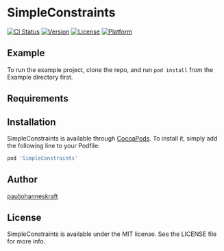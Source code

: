# SimpleConstraints

[![CI Status](https://img.shields.io/travis/pauljohanneskraft/SimpleConstraints.svg?style=flat)](https://travis-ci.org/pauljohanneskraft/SimpleConstraints)
[![Version](https://img.shields.io/cocoapods/v/SimpleConstraints.svg?style=flat)](https://cocoapods.org/pods/SimpleConstraints)
[![License](https://img.shields.io/cocoapods/l/SimpleConstraints.svg?style=flat)](https://cocoapods.org/pods/SimpleConstraints)
[![Platform](https://img.shields.io/cocoapods/p/SimpleConstraints.svg?style=flat)](https://cocoapods.org/pods/SimpleConstraints)

## Example

To run the example project, clone the repo, and run `pod install` from the Example directory first.

## Requirements

## Installation

SimpleConstraints is available through [CocoaPods](https://cocoapods.org). To install
it, simply add the following line to your Podfile:

```ruby
pod 'SimpleConstraints'
```

## Author

[pauljohanneskraft](https://github.com/pauljohanneskraft)

## License

SimpleConstraints is available under the MIT license. See the LICENSE file for more info.
